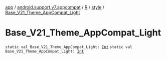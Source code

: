 [app](../../../index.md) / [android.support.v7.appcompat](../../index.md) / [R](../index.md) / [style](index.md) / [Base_V21_Theme_AppCompat_Light](./-base_-v21_-theme_-app-compat_-light.md)

# Base_V21_Theme_AppCompat_Light

`static val Base_V21_Theme_AppCompat_Light: `[`Int`](https://kotlinlang.org/api/latest/jvm/stdlib/kotlin/-int/index.html)
`static val Base_V21_Theme_AppCompat_Light: `[`Int`](https://kotlinlang.org/api/latest/jvm/stdlib/kotlin/-int/index.html)
